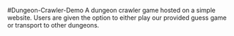 #Dungeon-Crawler-Demo
A dungeon crawler game hosted on a simple website.
Users are given the option to either play our provided guess game or transport to other dungeons.
